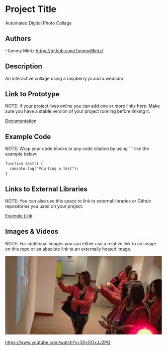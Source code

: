 # Project Title
Automated Digital Photo Collage

## Authors
-Tommy Mintz https://github.com/TommyMintz/

## Description
An interactive collage using a raspberry pi and a webcam 

## Link to Prototype
NOTE: If your project lives online you can add one or more links here. Make sure you have a stable version of your project running before linking it.

[Documentation](http://tommymintz.com/adpc/ "Documentation")

## Example Code
NOTE: Wrap your code blocks or any code citation by using ``` like the example below.
```
function test() {
  console.log("Printing a test");
}
```
## Links to External Libraries
 NOTE: You can also use this space to link to external libraries or Github repositories you used on your project.

[Example Link](http://www.google.com "Example Link")

## Images & Videos
NOTE: For additional images you can either use a relative link to an image on this repo or an absolute link to an externally hosted image.

![Example Image](project_images/cover.jpg?raw=true "Example Image")

https://www.youtube.com/watch?v=30yGOxJJ2PQ
